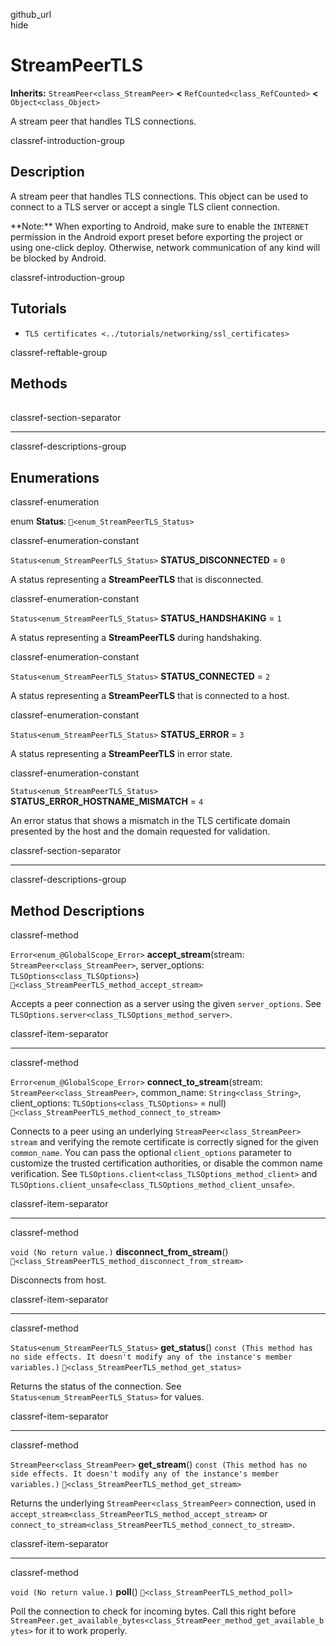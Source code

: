github\_url  
hide

# StreamPeerTLS

**Inherits:** `StreamPeer<class_StreamPeer>` **&lt;**
`RefCounted<class_RefCounted>` **&lt;** `Object<class_Object>`

A stream peer that handles TLS connections.

classref-introduction-group

## Description

A stream peer that handles TLS connections. This object can be used to
connect to a TLS server or accept a single TLS client connection.

\*\*Note:\*\* When exporting to Android, make sure to enable the
`INTERNET` permission in the Android export preset before exporting the
project or using one-click deploy. Otherwise, network communication of
any kind will be blocked by Android.

classref-introduction-group

## Tutorials

-   `TLS certificates <../tutorials/networking/ssl_certificates>`

classref-reftable-group

## Methods

<table>
<tbody>
<tr>
</tr>
<tr>
</tr>
<tr>
</tr>
<tr>
</tr>
<tr>
</tr>
<tr>
</tr>
</tbody>
</table>

classref-section-separator

------------------------------------------------------------------------

classref-descriptions-group

## Enumerations

classref-enumeration

enum **Status**: `🔗<enum_StreamPeerTLS_Status>`

classref-enumeration-constant

`Status<enum_StreamPeerTLS_Status>` **STATUS\_DISCONNECTED** = `0`

A status representing a **StreamPeerTLS** that is disconnected.

classref-enumeration-constant

`Status<enum_StreamPeerTLS_Status>` **STATUS\_HANDSHAKING** = `1`

A status representing a **StreamPeerTLS** during handshaking.

classref-enumeration-constant

`Status<enum_StreamPeerTLS_Status>` **STATUS\_CONNECTED** = `2`

A status representing a **StreamPeerTLS** that is connected to a host.

classref-enumeration-constant

`Status<enum_StreamPeerTLS_Status>` **STATUS\_ERROR** = `3`

A status representing a **StreamPeerTLS** in error state.

classref-enumeration-constant

`Status<enum_StreamPeerTLS_Status>`
**STATUS\_ERROR\_HOSTNAME\_MISMATCH** = `4`

An error status that shows a mismatch in the TLS certificate domain
presented by the host and the domain requested for validation.

classref-section-separator

------------------------------------------------------------------------

classref-descriptions-group

## Method Descriptions

classref-method

`Error<enum_@GlobalScope_Error>` **accept\_stream**(stream:
`StreamPeer<class_StreamPeer>`, server\_options:
`TLSOptions<class_TLSOptions>`)
`🔗<class_StreamPeerTLS_method_accept_stream>`

Accepts a peer connection as a server using the given `server_options`.
See `TLSOptions.server<class_TLSOptions_method_server>`.

classref-item-separator

------------------------------------------------------------------------

classref-method

`Error<enum_@GlobalScope_Error>` **connect\_to\_stream**(stream:
`StreamPeer<class_StreamPeer>`, common\_name: `String<class_String>`,
client\_options: `TLSOptions<class_TLSOptions>` = null)
`🔗<class_StreamPeerTLS_method_connect_to_stream>`

Connects to a peer using an underlying `StreamPeer<class_StreamPeer>`
`stream` and verifying the remote certificate is correctly signed for
the given `common_name`. You can pass the optional `client_options`
parameter to customize the trusted certification authorities, or disable
the common name verification. See
`TLSOptions.client<class_TLSOptions_method_client>` and
`TLSOptions.client_unsafe<class_TLSOptions_method_client_unsafe>`.

classref-item-separator

------------------------------------------------------------------------

classref-method

`void (No return value.)` **disconnect\_from\_stream**()
`🔗<class_StreamPeerTLS_method_disconnect_from_stream>`

Disconnects from host.

classref-item-separator

------------------------------------------------------------------------

classref-method

`Status<enum_StreamPeerTLS_Status>` **get\_status**()
`const (This method has no side effects. It doesn't modify any of the instance's member variables.)`
`🔗<class_StreamPeerTLS_method_get_status>`

Returns the status of the connection. See
`Status<enum_StreamPeerTLS_Status>` for values.

classref-item-separator

------------------------------------------------------------------------

classref-method

`StreamPeer<class_StreamPeer>` **get\_stream**()
`const (This method has no side effects. It doesn't modify any of the instance's member variables.)`
`🔗<class_StreamPeerTLS_method_get_stream>`

Returns the underlying `StreamPeer<class_StreamPeer>` connection, used
in `accept_stream<class_StreamPeerTLS_method_accept_stream>` or
`connect_to_stream<class_StreamPeerTLS_method_connect_to_stream>`.

classref-item-separator

------------------------------------------------------------------------

classref-method

`void (No return value.)` **poll**()
`🔗<class_StreamPeerTLS_method_poll>`

Poll the connection to check for incoming bytes. Call this right before
`StreamPeer.get_available_bytes<class_StreamPeer_method_get_available_bytes>`
for it to work properly.
